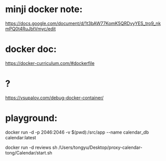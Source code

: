 # minji docker note:
https://docs.google.com/document/d/1t3bAW77KomK5QRDvyYES_tro9_nkmPQ0t4RuJbtVmyc/edit

# docker doc:
https://docker-curriculum.com/#dockerfile

# ?
https://vsupalov.com/debug-docker-container/

# playground:
docker run -d -p 2046:2046 -v  $(pwd):/src/app --name calendar_db calendar:latest

docker run -d reviews sh /Users/tongyu/Desktop/proxy-calendar-tong/Calendar/start.sh